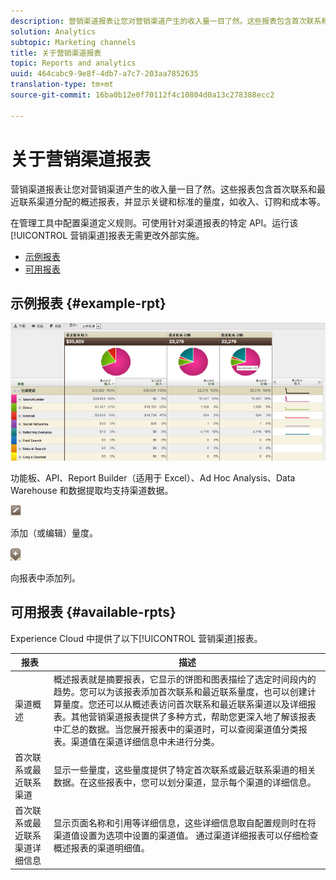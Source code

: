 ```yaml
---
description: 营销渠道报表让您对营销渠道产生的收入量一目了然。这些报表包含首次联系和最近联系渠道分配的概述报表，并显示关键和标准的量度，如收入、订购和成本等。
solution: Analytics
subtopic: Marketing channels
title: 关于营销渠道报表
topic: Reports and analytics
uuid: 464cabc9-9e8f-4db7-a7c7-203aa7852635
translation-type: tm+mt
source-git-commit: 16ba0b12e0f70112f4c10804d0a13c278388ecc2

---
```



# 关于营销渠道报表

营销渠道报表让您对营销渠道产生的收入量一目了然。这些报表包含首次联系和最近联系渠道分配的概述报表，并显示关键和标准的量度，如收入、订购和成本等。

在管理工具中配置渠道定义规则。可使用针对渠道报表的特定 API。运行该[!UICONTROL 营销渠道]报表无需更改外部实施。

* [示例报表](/help/components/c-marketing-channels/c-overview.md)
* [可用报表](/help/components/c-marketing-channels/c-overview.md)

## 示例报表 {#example-rpt}

![](assets/overview.png)

功能板、API、Report Builder（适用于 Excel）、Ad Hoc Analysis、Data Warehouse 和数据提取均支持渠道数据。

![](assets/metric_edit_icon.png)

添加（或编辑）量度。

![](assets/add_column_icon.png)

 向报表中添加列。

## 可用报表 {#available-rpts}

Experience Cloud 中提供了以下[!UICONTROL 营销渠道]报表。

| 报表 | 描述 |
|--- |--- |
| 渠道概述 | 概述报表就是摘要报表，它显示的饼图和图表描绘了选定时间段内的趋势。您可以为该报表添加首次联系和最近联系量度，也可以创建计算量度。您还可以从概述表访问首次联系和最近联系渠道以及详细报表。其他营销渠道报表提供了多种方式，帮助您更深入地了解该报表中汇总的数据。当您展开报表中的渠道时，可以查阅渠道值分类报表。渠道值在渠道详细信息中未进行分类。 |
| 首次联系或最近联系渠道 | 显示一些量度，这些量度提供了特定首次联系或最近联系渠道的相关数据。在这些报表中，您可以划分渠道，显示每个渠道的详细信息。 |
| 首次联系或最近联系渠道详细信息 | 显示页面名称和引用等详细信息，这些详细信息取自配置规则时在将渠道值设置为选项中设置的渠道值。 通过渠道详细报表可以仔细检查概述报表的渠道明细值。 |
